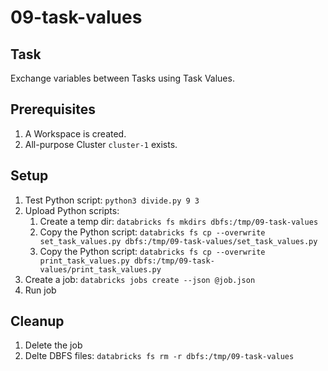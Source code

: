 # 09-task-values

## Task
Exchange variables between Tasks using Task Values.

## Prerequisites
1. A Workspace is created.
2. All-purpose Cluster `cluster-1` exists.

## Setup
1. Test Python script: `python3 divide.py 9 3`
2. Upload Python scripts:
	1. Create a temp dir: `databricks fs mkdirs dbfs:/tmp/09-task-values`
	2. Copy the Python script: `databricks fs cp --overwrite set_task_values.py dbfs:/tmp/09-task-values/set_task_values.py`
	3. Copy the Python script: `databricks fs cp --overwrite print_task_values.py dbfs:/tmp/09-task-values/print_task_values.py`
3. Create a job: `databricks jobs create --json @job.json`
4. Run job

## Cleanup
1. Delete the job
2. Delte DBFS files: `databricks fs rm -r dbfs:/tmp/09-task-values`
